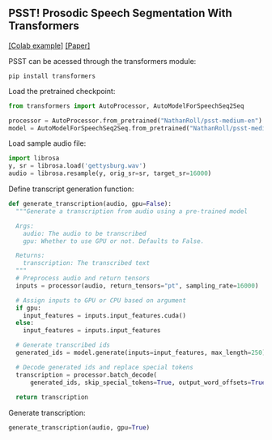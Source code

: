 ## PSST! Prosodic Speech Segmentation With Transformers
[[Colab example]](https://github.com/Nathan-Roll1/PSST/blob/main/Transcription_Example.ipynb)
[[Paper]](https://arxiv.org/abs/2302.01984)

PSST can be acessed through the transformers module:
```cli
pip install transformers
```

Load the pretrained checkpoint:
```python
from transformers import AutoProcessor, AutoModelForSpeechSeq2Seq

processor = AutoProcessor.from_pretrained("NathanRoll/psst-medium-en")
model = AutoModelForSpeechSeq2Seq.from_pretrained("NathanRoll/psst-medium-en")
```

Load sample audio file:

```python
import librosa
y, sr = librosa.load('gettysburg.wav')
audio = librosa.resample(y, orig_sr=sr, target_sr=16000)
```
Define transcript generation function:
```python
def generate_transcription(audio, gpu=False):
  """Generate a transcription from audio using a pre-trained model

  Args:
    audio: The audio to be transcribed
    gpu: Whether to use GPU or not. Defaults to False.

  Returns:
    transcription: The transcribed text
  """
  # Preprocess audio and return tensors
  inputs = processor(audio, return_tensors="pt", sampling_rate=16000)

  # Assign inputs to GPU or CPU based on argument
  if gpu:
    input_features = inputs.input_features.cuda()
  else:
    input_features = inputs.input_features

  # Generate transcribed ids
  generated_ids = model.generate(inputs=input_features, max_length=250)

  # Decode generated ids and replace special tokens
  transcription = processor.batch_decode(
      generated_ids, skip_special_tokens=True, output_word_offsets=True)[0].replace('!!!!!', '<|IU_Boundary|>')
  
  return transcription
```

Generate transcription:
```python
generate_transcription(audio, gpu=True)
```
